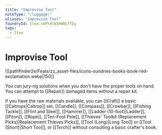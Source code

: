 ```yaml
---
title: "Improvise Tool"
noteType: ":luggage:"
aliases: "Improvise Tool"
foundryId: Item.cNPt4tW5RWWLfTDy
tags:
  - Item
---
```


# Improvise Tool
![[pathfinder2e/Feats/zz_asset-files/icons-sundries-books-book-red-exclamation.webp|150]]

You can jury-rig solutions when you don't have the proper tools on hand. You can attempt to [[Repair]] damaged items without a repair kit.

If you have the raw materials available, you can [[Craft]] a basic [[Caltrops|Caltrop]] set, [[Candle]], [[Compass]], [[Crowbar]], [[Fishing Tackle]], [[Flint and Steel]], [[Hammer]], [[Ladder (10-foot)|Ladder]], [[Piton]], [[Rope]], [[Ten-Foot Pole]], [[Thieves' Toolkit (Replacement Picks)|Replacement Thieves Picks]], [[Tool (Long)|Long Tool]] or [[Tool (Short)|Short Tool]], or [[Torch]] without consulting a basic crafter's book.
